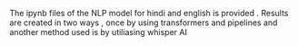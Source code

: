 The ipynb files of the NLP model for hindi and english is provided . Results are created in two ways , once by using transformers and pipelines and another method used is by utiliasing whisper AI 
